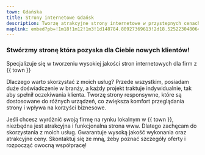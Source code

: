 ```yaml
---
town: Gdańska
title: Strony internetowe Gdańsk
description: Tworzę atrakcyjne strony internetowe w przystepnych cenach dla firm z Gdańska. Zadzwoń do mnie +48 788 660 190
maplink: embed?pb=!1m18!1m12!1m3!1d148784.80927369613!2d18.52522304806413!3d54.36117516759648!2m3!1f0!2f0!3f0!3m2!1i1024!2i768!4f13.1!3m3!1m2!1s0x46fd731c14d4fa6f%3A0x9bb9fbf163b7be8d!2zR2RhxYRzaw!5e0!3m2!1spl!2spl!4v1682840086749!5m2!1spl!2spl
---
```


### Stwórzmy stronę która pozyska dla Ciebie nowych klientów!

Specjalizuje się w tworzeniu wysokiej jakości stron internetowych dla firm z {{ town }}

Dlaczego warto skorzystać z moich usług? Przede wszystkim, posiadam duże doświadczenie w branży, a każdy projekt traktuje indywidualnie, tak aby spełnił oczekiwania klienta. Tworzę strony responsywne, które są dostosowane do różnych urządzeń, co zwiększa komfort przeglądania strony i wpływa na korzyści biznesowe.

Jeśli chcesz wyróżnić swoją firmę na rynku lokalnym w {{ town }}, niezbędna jest atrakcyjna i funkcjonalna strona www. Dlatego zachęcam do skorzystania z moich usług. Gwarantuje wysoką jakość wykonania oraz atrakcyjne ceny. Skontaktuj się ze mną, żeby poznać szczegóły oferty i rozpocząć owocną współpracę!